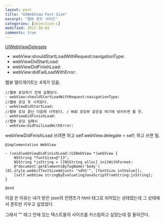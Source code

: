 ```yaml
---
layout: post
title: "UIWebView Font Size"
excerpt: "웹뷰 폰트 사이즈"
categories: [objective-c]
modified: 2017-10-03
comments: true
---
```



[UIWebViewDelegate](https://developer.apple.com/documentation/uikit/uiwebviewdelegate)

- webView:shouldStartLoadWithRequest:navigationType:
- webViewDidStartLoad:
- webViewDidFinishLoad:
- webView:didFailLoadWithError:

웹뷰 델리게이트는 4개가 있음.


```
//웹뷰 로딩하기 전에 실행된다.
- webView:shouldStartLoadWithRequest:navigationType:
//웹뷰 로딩 후 시작된다.
- webViewDidStartLoad:
//웹뷰 로딩 끝난 다음에 시작된다. / HUD 로딩뷰 같은걸 여기에 넣어두면 될 듯.
- webViewDidFinishLoad:
//웹뷰 로딩 실패시
- webView:didFailLoadWithError:
```


webViewDidFinishLoad 쓰려면 <UIWebViewDelegate> 하고
self.webView.delegate = self; 하고 쓰면 됨.

```
@implementation WebView

- (void)webViewDidFinishLoad:(UIWebView *)webView {
    NSString *fontSize=@"13";
    NSString *jsString = [[NSString alloc] initWithFormat:
    @"document.getElementsByTagName('body')[0].style.webkitTextSizeAdjust= '%d%%'", [fontSize intValue]];
    [self.webView stringByEvaluatingJavaScriptFromString:jsString];
}

@end
```


이걸 쓴 이유는 내가 받은 json의 컨텐츠가 html 태그로 되어있는 상태였는데 그 상태에서 폰트만 키우고 싶었었다.

그래서 "<body>" 태그 안에 있는 텍스트들의 사이즈를 커스텀하고 싶었는데 잘 돌아간다.